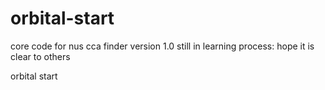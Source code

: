 orbital-start
=============
core code for nus cca finder version 1.0
still in learning process: hope it is clear to others

orbital start
